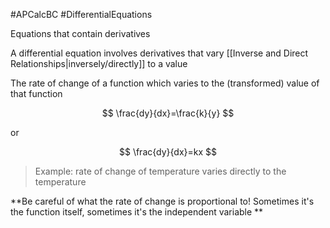 #APCalcBC #DifferentialEquations

Equations that contain derivatives

A differential equation involves derivatives that vary [[Inverse and Direct Relationships|inversely/directly]] to a value

The rate of change of a function which varies to the (transformed) value of that function

$$
\frac{dy}{dx}=\frac{k}{y}
$$

or

$$
\frac{dy}{dx}=kx
$$

> Example: rate of change of temperature varies directly to the temperature

**Be careful of what the rate of change is proportional to! Sometimes it's the function itself, sometimes it's the independent variable **
